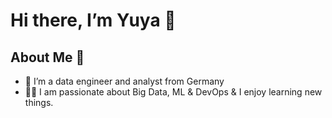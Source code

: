 # Hi there, I’m Yuya 🤙

## About Me 🚀

- 🌱 I’m a data engineer and analyst from Germany
- 👨‍💻 I am passionate about Big Data, ML & DevOps & I enjoy learning new things. 
